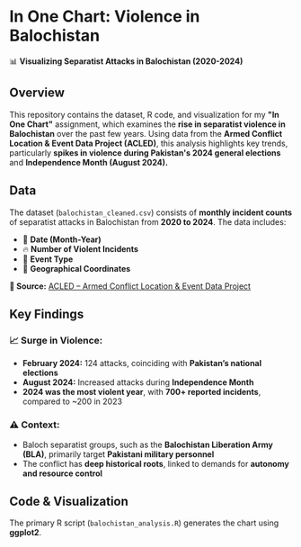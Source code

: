# In One Chart: Violence in Balochistan  
📊 **Visualizing Separatist Attacks in Balochistan (2020-2024)**  

## Overview  
This repository contains the dataset, R code, and visualization for my **"In One Chart"** assignment, which examines the **rise in separatist violence in Balochistan** over the past few years. Using data from the **Armed Conflict Location & Event Data Project (ACLED)**, this analysis highlights key trends, particularly **spikes in violence during Pakistan's 2024 general elections** and **Independence Month (August 2024).**    

## Data  
The dataset (`balochistan_cleaned.csv`) consists of **monthly incident counts** of separatist attacks in Balochistan from **2020 to 2024**. The data includes:  

- 📅 **Date (Month-Year)**  
- 🔥 **Number of Violent Incidents**  
- 🎯 **Event Type**  
- 📍 **Geographical Coordinates**  

**📌 Source:** [ACLED – Armed Conflict Location & Event Data Project](https://acleddata.com/)  

## Key Findings  
### 📈 Surge in Violence:  
- **February 2024:** 124 attacks, coinciding with **Pakistan’s national elections**  
- **August 2024:** Increased attacks during **Independence Month**  
- **2024 was the most violent year**, with **700+ reported incidents**, compared to ~200 in 2023  

### ⚠️ Context:  
- Baloch separatist groups, such as the **Balochistan Liberation Army (BLA)**, primarily target **Pakistani military personnel**  
- The conflict has **deep historical roots**, linked to demands for **autonomy and resource control**  

## Code & Visualization  
The primary R script (`balochistan_analysis.R`) generates the chart using **ggplot2**. 


